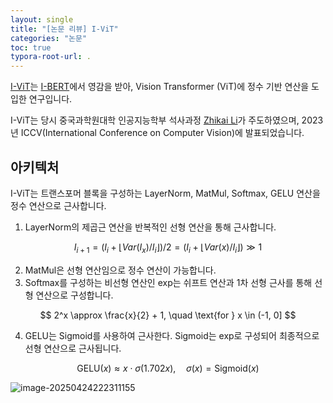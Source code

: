 ```yaml
---
layout: single
title: "[논문 리뷰] I-ViT"
categories: "논문"
toc: true
typora-root-url: .
---
```


[I-ViT](https://arxiv.org/pdf/2207.01405)는 [I-BERT](https://arxiv.org/abs/2101.01321)에서 영감을 받아, Vision Transformer (ViT)에 정수 기반 연산을 도입한 연구입니다.

I-ViT는 당시 중국과학원대학 인공지능학부 석사과정 [Zhikai Li](https://scholar.google.com/citations?user=XwutB1AAAAAJ&hl=en)가 주도하였으며, 2023년 ICCV(International Conference on Computer Vision)에 발표되었습니다.


## 아키텍처

I-ViT는 트랜스포머 블록을 구성하는 LayerNorm, MatMul, Softmax, GELU 연산을 정수 연산으로 근사합니다.

1. LayerNorm의 제곱근 연산을 반복적인 선형 연산을 통해 근사합니다.

$$
   I_{i+1} = (I_i + \lfloor Var(I_x) / I_i \rfloor) / 2 = (I_i + \lfloor Var(x) / I_i \rfloor) \gg 1
$$

2. MatMul은 선형 연산임으로 정수 연산이 가능합니다.
3. Softmax를 구성하는 비선형 연산인 exp는 쉬프트 연산과 1차 선형 근사를 통해 선형 연산으로 구성합니다.

$$
2^x \approx \frac{x}{2} + 1, \quad \text{for } x \in (-1, 0]
$$

4. GELU는 Sigmoid를 사용하여 근사한다. Sigmoid는 exp로 구성되어 최종적으로 선형 연산으로 근사됩니다.

$$
   \text{GELU}(x) \approx x \cdot \sigma(1.702x), \quad \sigma(x) = \text{Sigmoid}(x)
$$

![image-20250424222311155](../../images/2025-04-23-i_vit/image-20250424222311155.png)
